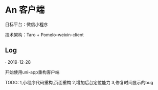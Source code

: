 # An 客户端

目标平台：微信小程序

技术架构：Taro + Pomelo-weixin-client

## Log

· 2019-12-28

开始使用uni-app重构客户端

TODO:
1,小程序代码重构,页面重构
2,增加后台定位能力
3,修复时间显示的bug

